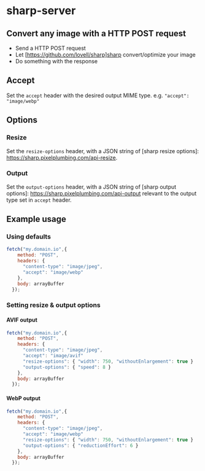 # sharp-server

## Convert any image with a HTTP POST request
- Send a HTTP POST request
- Let [https://github.com/lovell/sharp]sharp convert/optimize your image
- Do something with the response

## Accept
Set the `accept` header with the desired output MIME type.
e.g. `"accept": "image/webp"`

## Options

### Resize
Set the `resize-options` header, with a JSON string of [sharp resize options]: https://sharp.pixelplumbing.com/api-resize.

### Output
Set the `output-options` header, with a JSON string of [sharp output options]: https://sharp.pixelplumbing.com/api-output
relevant to the output type set in `accept` header. 

## Example usage
### Using defaults
```javascript
fetch("my.domain.io",{
    method: "POST",
    headers: {
      "content-type": "image/jpeg",
      "accept": "image/webp"
    },
    body: arrayBuffer
  });
```
### Setting resize & output options
#### AVIF output
```javascript
fetch("my.domain.io",{
    method: "POST",
    headers: {
      "content-type": "image/jpeg",
      "accept": "image/avif"
      "resize-options": { "width": 750, "withoutEnlargement": true }
      "output-options": { "speed": 8 }
    },
    body: arrayBuffer
  });
```

#### WebP output
```javascript
fetch("my.domain.io",{
    method: "POST",
    headers: {
      "content-type": "image/jpeg",
      "accept": "image/webp"
      "resize-options": { "width": 750, "withoutEnlargement": true }
      "output-options": { "reductionEffort": 6 }
    },
    body: arrayBuffer
  });
```
